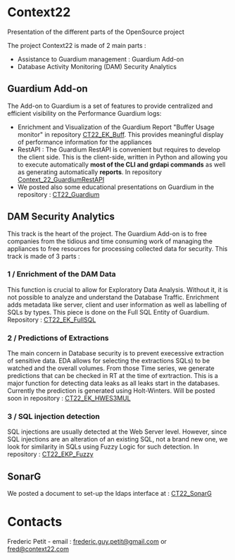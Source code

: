 # Context22
Presentation of the different parts of the OpenSource project

The project Context22 is made of 2 main parts :
- Assistance to Guardium management : Guardium Add-on
- Database Activity Monitoring (DAM) Security Analytics


## Guardium Add-on
The Add-on to Guardium is a set of features to provide centralized and efficient visibility on the Performance Guardium logs:
- Enrichment and Visualization of the Guardium Report "Buffer Usage monitor" in repository [CT22_EK_Buff](https://github.com/Fredo68usa/CT22_EK_Buff). This provides meaningful display of performance information for the appliances
- RestAPI : The Guardium RestAPI is convenient but requires to develop the client side. This is the client-side, written in Python and allowing you to execute automatically <b>most of the CLI and grdapi commands</b> as well as generating automatically <b>reports</b>. In repository [Context_22_GuardiumRestAPI](https://github.com/Fredo68usa/Context_22_GuardiumRestAPI)
- We posted also some educational presentations on Guardium in the repository : [CT22_Guardium](https://github.com/Fredo68usa/CT22_Guardium) 


## DAM Security Analytics
This track is the heart of the project. The Guardium Add-on is to free companies from the tidious and time consuming work of managing the appliances to free resources for processing collected data for security. This track is made of 3 parts :

### 1 / Enrichment of the DAM Data
This function is crucial to allow for Exploratory Data Analysis. Without it, it is not possible to analyze and understand the Database Traffic. Enrichment adds metadata like server, client and user information as well as labelling of SQLs by types. This piece is done on the Full SQL Entity of Guardium. Repository : [CT22_EK_FullSQL](https://github.com/Fredo68usa/CT22_EK_FullSQL)

### 2 / Predictions of Extractions
The main concern in Database security is to prevent execessive extraction of sensitive data. EDA allows for selecting the extractions SQLs) to be watched and the overall volumes. From those Time series, we generate predictions that can be checked in RT at the time of exrtraction. This is a major function for detecting data leaks as all leaks start in the databases. Currently the prediction is generated using Holt-Winters. Will be posted soon in repository : [CT22_EK_HWES3MUL](https://github.com/Fredo68usa/CT22_EK_HWES3MUL)

### 3 / SQL injection detection
SQL injections are usually detected at the Web Server level. However, since SQL injections are an alteration of an existing SQL, not a brand new one, we look for similarity in SQLs using Fuzzy Logic for such detection. In repository : [CT22_EKP_Fuzzy](https://github.com/Fredo68usa/CT22_EKP_Fuzzy)

## SonarG
We posted a document to set-up the ldaps interface at : [CT22_SonarG](https://github.com/Fredo68usa/CT22_SonarG)

# Contacts
Frederic Petit - email : frederic.guy.petit@gmail.com or fred@context22.com


